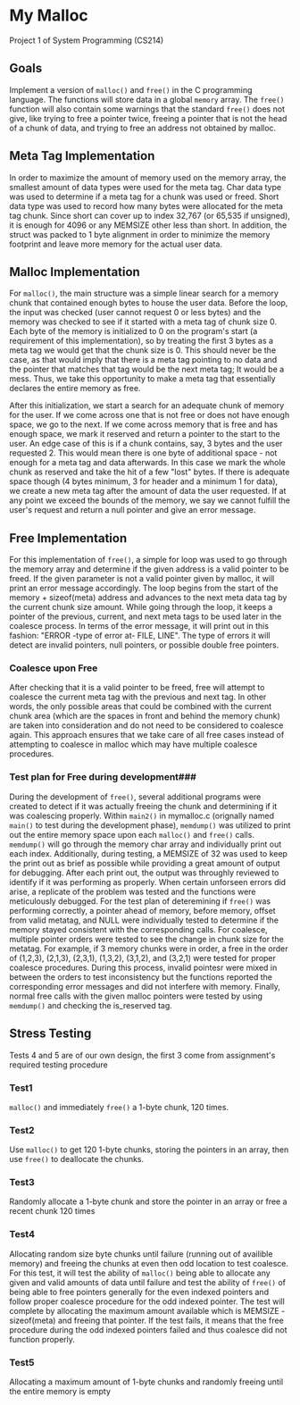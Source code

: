 # My Malloc #
Project 1 of System Programming (CS214)

## Goals ##
Implement a version of `malloc()` and `free()` in the C programming language. The functions will store data in a global `memory` array. The `free()` function will also contain some warnings that the standard `free()` does not give, like trying to free a pointer twice, freeing a pointer that is not the head of a chunk of data, and trying to free an address not obtained by malloc.


## Meta Tag Implementation ##
In order to maximize the amount of memory used on the memory array, the smallest amount of data types were used for the meta tag. Char data type was used to determine if a meta tag for a chunk was used or freed. Short data type was used to record how many bytes were allocated for the meta tag chunk. Since short can cover up to index 32,767 (or 65,535 if unsigned), it is enough for 4096 or any MEMSIZE other less than short. In addition, the struct was packed to 1 byte alignment in order to minimize the memory footprint and leave more memory for the actual user data. 

## Malloc Implementation ##
For `malloc()`, the main structure was a simple linear search for a memory chunk that contained enough bytes to house the user data. Before the loop, the input was checked (user cannot request 0 or less bytes) and the memory was checked to see if it started with a meta tag of chunk size 0. Each byte of the memory is initialized to 0 on the program's start (a requirement of this implementation), so by treating the first 3 bytes as a meta tag we would get that the chunk size is 0. This should never be the case, as that would imply that there is a meta tag pointing to no data and the pointer that matches that tag would be the next meta tag; It would be a mess. Thus, we take this opportunity to make a meta tag that essentially declares the entire memory as free.

After this initialization, we start a search for an adequate chunk of memory for the user. If we come across one that is not free or does not have enough space, we go to the next. If we come across memory that is free and has enough space, we mark it reserved and return a pointer to the start to the user. An edge case of this is if a chunk contains, say, 3 bytes and the user requested 2. This would mean there is one byte of additional space - not enough for a meta tag and data afterwards. In this case we mark the whole chunk as reserved and take the hit of a few "lost" bytes. If there is adequate space though (4 bytes minimum, 3 for header and a minimum 1 for data), we create a new meta tag after the amount of data the user requested. If at any point we exceed the bounds of the memory, we say we cannot fulfill the user's request and return a null pointer and give an error message.

## Free Implementation ##
For this implementation of `free()`, a simple for loop was used to go through the memory array and determine if the given address is a valid pointer to be freed. If the given parameter is not a valid pointer given by malloc, it will print an error message accordingly. The loop begins from the start of the memory + sizeof(meta) address and advances to the next meta data tag by the current chunk size amount. While going through the loop, it keeps a pointer of the previous, current, and next meta tags to be used later in the coalesce process. In terms of the error message, it will print out in this fashion: "ERROR -type of error at- FILE, LINE". The type of errors it will detect are invalid pointers, null pointers, or possible double free pointers.

### Coalesce upon Free ###
After checking that it is a valid pointer to be freed, free will attempt to coalesce the current meta tag with the previous and next tag. In other words, the only possible areas that could be combined with the current chunk area (which are the spaces in front and behind the memory chunk) are taken into consideration and do not need to be considered to coalesce again. This approach ensures that we take care of all free cases instead of attempting to coalesce in malloc which may have multiple coalesce procedures.

### Test plan for Free during development###
During the development of `free()`, several additional programs were created to detect if it was actually freeing the chunk and determining if it was coalescing properly. Within `main2()` in mymalloc.c (orignally named `main()` to test during the development phase), `memdump()` was utilized to print out the entire memory space upon each `malloc()` and `free()` calls. `memdump()` will go through the memory char array and individually print out each index. Additionally, during testing, a MEMSIZE of 32 was used to keep the print out as brief as possible while providing a great amount of output for debugging. After each print out, the output was throughly reviewed to identify if it was performing as properly. When certain unforseen errors did arise, a replicate of the problem was tested and the functions were meticulously debugged. For the test plan of deteremining if `free()` was performing correctly, a pointer ahead of memory, before memory, offset from valid metatag, and NULL were individually tested to determine if the memory stayed consistent with the corresponding calls. For coalesce, multiple pointer orders were tested to see the change in chunk size for the metatag. For example, if 3 memory chunks were in order, a free in the order of (1,2,3), (2,1,3), (2,3,1), (1,3,2), (3,1,2), and (3,2,1) were tested for proper coalesce procedures. During this process, invalid pointesr were mixed in between the orders to test inconsistency but the functions reported the corresponding error messages and did not interfere with memory. Finally, normal free calls with the given malloc pointers were tested by using `memdump()` and checking the is_reserved tag.

## Stress Testing ##
Tests 4 and 5 are of our own design, the first 3 come from assignment's required testing procedure
### Test1 ###
`malloc()` and immediately `free()` a 1-byte chunk, 120 times.
### Test2 ###
Use `malloc()` to get 120 1-byte chunks, storing the pointers in an array, then use `free()` to deallocate the chunks.
### Test3 ###
Randomly allocate a 1-byte chunk and store the pointer in an array or free a recent chunk 120 times
### Test4 ###
Allocating random size byte chunks until failure (running out of availible memory) and freeing the chunks at even then odd location to test coalesce.  
For this test, it will test the ability of `malloc()` being able to allocate any given and valid amounts of data until failure and test the ability of `free()` of being able to free pointers generally for the even indexed pointers and follow proper coalesce procedure for the odd indexed pointer. The test will complete by allocating the maximum amount available which is MEMSIZE - sizeof(meta) and freeing that pointer. If the test fails, it means that the free procedure during the odd indexed pointers failed and thus coalesce did not function properly. 
### Test5 ###
Allocating a maximum amount of 1-byte chunks and randomly freeing until the entire memory is empty
